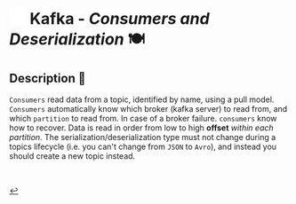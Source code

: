 # <img src="../../assets/img/kafka.png" width="30px"> **Kafka** - ***Consumers*** *and* ***Deserialization*** 🍽️


## **Description** 👀

`Consumers` read data from a topic, identified by name, using a pull model. `Consumers` automatically know which broker (kafka server) to read from, and which `partition` to read from. In case of a broker failure. `consumers` know how to recover. Data is read in order from low to high **offset** *within each partition*. The serialization/deserialization type must not change during a topics lifecycle (i.e. you can't change from `JSON` to `Avro`), and instead you should create a new topic instead.

<!-- 
<br />

## **Basic** `Commands` 📝

<br />


## **Examples** 🧩 -->

<br />

[↩️](../README.md)
